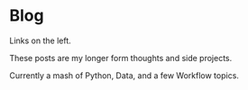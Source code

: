 # Blog

Links on the left.

These posts are my longer form thoughts and side projects.

Currently a mash of Python, Data, and a few Workflow topics.
